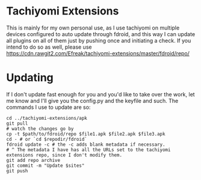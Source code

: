 # Tachiyomi Extensions

This is mainly for my own personal use, as I use tachiyomi on multiple devices 
configured to auto update through fdroid, and this way I can update all 
plugins on all of them just by pushing once and initiating a check. If you 
intend to do so as well, please use 
https://cdn.rawgit2.com/Efreak/tachiyomi-extensions/master/fdroid/repo/

# Updating
If I don't update fast enough for you and you'd like to take over the work, let
me know and I'll give you the config.py and the keyfile and such. The commands
I use to update are so:

```
cd ../tachiyomi-extensions/apk
git pull
# watch the changes go by
cp -t $path/to/fdroid/repo $file1.apk $file2.apk $file3.apk
cd - # or `cd $repodir/fdroid`
fdroid update -c # the -c adds blank metadata if necessary.
# ^ The metadata I have has all the URLs set to the tachiyomi extensions repo, since I don't modify them.
git add repo archive
git commit -m "Update $sites"
git push
```
